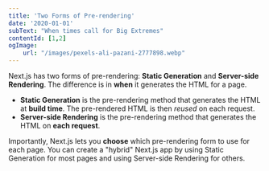 ```yaml
---
title: 'Two Forms of Pre-rendering'
date: '2020-01-01'
subText: "When times call for Big Extremes"
contentId: [1,2]
ogImage: 
    url: "/images/pexels-ali-pazani-2777898.webp"
---
```


Next.js has two forms of pre-rendering: **Static Generation** and **Server-side Rendering**. The difference is in **when** it generates the HTML for a page.

- **Static Generation** is the pre-rendering method that generates the HTML at **build time**. The pre-rendered HTML is then _reused_ on each request.
- **Server-side Rendering** is the pre-rendering method that generates the HTML on **each request**.

Importantly, Next.js lets you **choose** which pre-rendering form to use for each page. You can create a "hybrid" Next.js app by using Static Generation for most pages and using Server-side Rendering for others. 